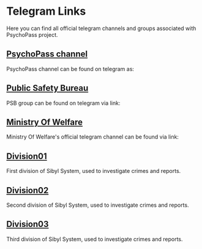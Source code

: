 # Telegram Links
Here you can find all official telegram channels and groups associated with PsychoPass project.

## [PsychoPass channel](https://t.me/PsychoPass)
PsychoPass channel can be found on telegram as: 

## [Public Safety Bureau](https://t.me/PublicSafetyBureau)
PSB group can be found on telegram via link: 

## [Ministry Of Welfare](https://t.me/MinistryOfWelfare)
Ministry Of Welfare's official telegram channel can be found via link: 

## [Division01](https://t.me/Division01)
First division of Sibyl System, used to investigate crimes and reports.


## [Division02](https://t.me/Division02)
Second division of Sibyl System, used to investigate crimes and reports.


## [Division03](https://t.me/Division03)
Third division of Sibyl System, used to investigate crimes and reports.


